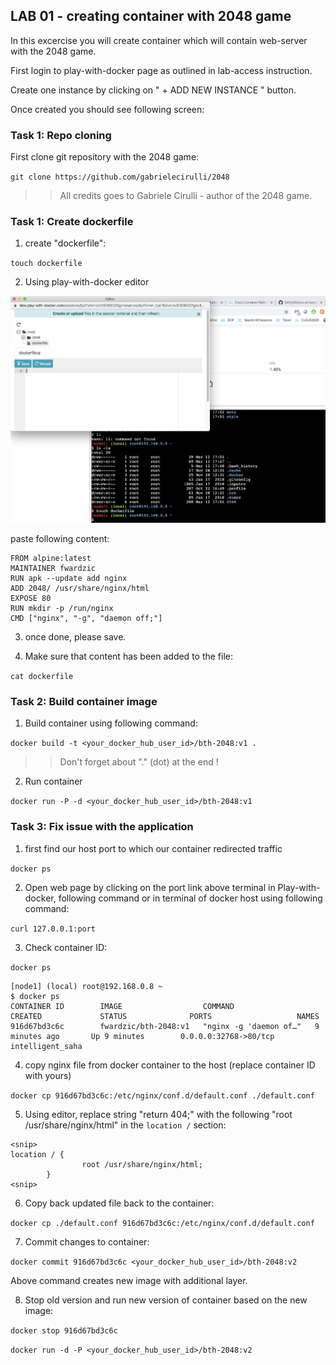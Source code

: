 ## LAB 01 - creating container with 2048 game

In this excercise you will create container which will contain web-server with the 2048 game.

First login to play-with-docker page as outlined in lab-access instruction.

Create one instance by clicking on " + ADD NEW INSTANCE " button.

Once created you should see following screen:


### Task 1: Repo cloning
First clone git repository with the 2048 game:

`git clone https://github.com/gabrielecirulli/2048`

>> All credits goes to Gabriele Cirulli - author of the 2048 game.

### Task 1: Create dockerfile

1. create "dockerfile":

`touch dockerfile`

2. Using play-with-docker editor

<img src="https://raw.githubusercontent.com/fwardzic/bthfy20/master/docs/images/pwd-editor.png">

paste following content:
~~~~
FROM alpine:latest
MAINTAINER fwardzic
RUN apk --update add nginx
ADD 2048/ /usr/share/nginx/html
EXPOSE 80
RUN mkdir -p /run/nginx
CMD ["nginx", "-g", "daemon off;"]
~~~~

3. once done, please save.

4. Make sure that content has been added to the file:

`cat dockerfile`

### Task 2: Build container image

1. Build container using following command:

`docker build -t <your_docker_hub_user_id>/bth-2048:v1 .`

>> Don't forget about "." (dot) at the end !

2. Run container 

`docker run -P -d <your_docker_hub_user_id>/bth-2048:v1`

### Task 3: Fix issue with the application

1. first find our host port to which our container redirected traffic

`docker ps`

2. Open web page by clicking on the port link above terminal in Play-with-docker, following command or in terminal of docker host using following command:

`curl 127.0.0.1:port`

3. Check container ID:

`docker ps`

~~~~
[node1] (local) root@192.168.0.8 ~
$ docker ps 
CONTAINER ID        IMAGE                  COMMAND                  CREATED             STATUS              PORTS                   NAMES
916d67bd3c6c        fwardzic/bth-2048:v1   "nginx -g 'daemon of…"   9 minutes ago       Up 9 minutes        0.0.0.0:32768->80/tcp   intelligent_saha
~~~~

4. copy nginx file from docker container to the host (replace container ID with yours)

`docker cp 916d67bd3c6c:/etc/nginx/conf.d/default.conf ./default.conf`

5. Using editor, replace string "return 404;" with the following "root /usr/share/nginx/html" in the `location /` section:

```
<snip>
location / {       
                root /usr/share/nginx/html;
        }
<snip>
```

6. Copy back updated file back to the container:

`docker cp ./default.conf 916d67bd3c6c:/etc/nginx/conf.d/default.conf`

7. Commit changes to container:

`docker commit 916d67bd3c6c <your_docker_hub_user_id>/bth-2048:v2`

Above command creates new image with additional layer. 

8. Stop old version and run new version of container based on the new image:

`docker stop 916d67bd3c6c`

`docker run -d -P <your_docker_hub_user_id>/bth-2048:v2`
